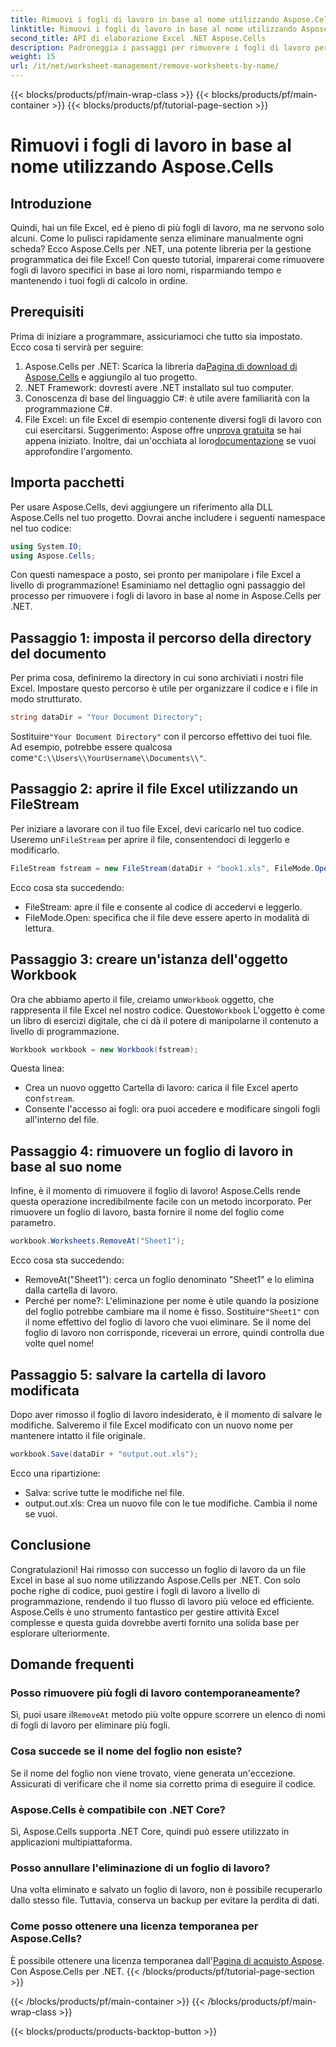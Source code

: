 ```yaml
---
title: Rimuovi i fogli di lavoro in base al nome utilizzando Aspose.Cells
linktitle: Rimuovi i fogli di lavoro in base al nome utilizzando Aspose.Cells
second_title: API di elaborazione Excel .NET Aspose.Cells
description: Padroneggia i passaggi per rimuovere i fogli di lavoro per nome in Excel usando Aspose.Cells per .NET. Segui questa guida dettagliata e adatta ai principianti per semplificare i tuoi compiti.
weight: 15
url: /it/net/worksheet-management/remove-worksheets-by-name/
---
```


{{< blocks/products/pf/main-wrap-class >}}
{{< blocks/products/pf/main-container >}}
{{< blocks/products/pf/tutorial-page-section >}}

# Rimuovi i fogli di lavoro in base al nome utilizzando Aspose.Cells

## Introduzione
Quindi, hai un file Excel, ed è pieno di più fogli di lavoro, ma ne servono solo alcuni. Come lo pulisci rapidamente senza eliminare manualmente ogni scheda? Ecco Aspose.Cells per .NET, una potente libreria per la gestione programmatica dei file Excel! Con questo tutorial, imparerai come rimuovere fogli di lavoro specifici in base ai loro nomi, risparmiando tempo e mantenendo i tuoi fogli di calcolo in ordine.
## Prerequisiti
Prima di iniziare a programmare, assicuriamoci che tutto sia impostato. Ecco cosa ti servirà per seguire:
1.  Aspose.Cells per .NET: Scarica la libreria da[Pagina di download di Aspose.Cells](https://releases.aspose.com/cells/net/) e aggiungilo al tuo progetto.
2. .NET Framework: dovresti avere .NET installato sul tuo computer.
3. Conoscenza di base del linguaggio C#: è utile avere familiarità con la programmazione C#.
4. File Excel: un file Excel di esempio contenente diversi fogli di lavoro con cui esercitarsi.
 Suggerimento: Aspose offre un[prova gratuita](https://releases.aspose.com/) se hai appena iniziato. Inoltre, dai un'occhiata al loro[documentazione](https://reference.aspose.com/cells/net/) se vuoi approfondire l'argomento.
## Importa pacchetti
Per usare Aspose.Cells, devi aggiungere un riferimento alla DLL Aspose.Cells nel tuo progetto. Dovrai anche includere i seguenti namespace nel tuo codice:
```csharp
using System.IO;
using Aspose.Cells;
```
Con questi namespace a posto, sei pronto per manipolare i file Excel a livello di programmazione!
Esaminiamo nel dettaglio ogni passaggio del processo per rimuovere i fogli di lavoro in base al nome in Aspose.Cells per .NET.
## Passaggio 1: imposta il percorso della directory del documento
Per prima cosa, definiremo la directory in cui sono archiviati i nostri file Excel. Impostare questo percorso è utile per organizzare il codice e i file in modo strutturato. 
```csharp
string dataDir = "Your Document Directory";
```
 Sostituire`"Your Document Directory"` con il percorso effettivo dei tuoi file. Ad esempio, potrebbe essere qualcosa come`"C:\\Users\\YourUsername\\Documents\\"`.
## Passaggio 2: aprire il file Excel utilizzando un FileStream
Per iniziare a lavorare con il tuo file Excel, devi caricarlo nel tuo codice. Useremo un`FileStream` per aprire il file, consentendoci di leggerlo e modificarlo.
```csharp
FileStream fstream = new FileStream(dataDir + "book1.xls", FileMode.Open);
```
Ecco cosa sta succedendo:
- FileStream: apre il file e consente al codice di accedervi e leggerlo.
- FileMode.Open: specifica che il file deve essere aperto in modalità di lettura.
## Passaggio 3: creare un'istanza dell'oggetto Workbook
 Ora che abbiamo aperto il file, creiamo un`Workbook` oggetto, che rappresenta il file Excel nel nostro codice. Questo`Workbook` L'oggetto è come un libro di esercizi digitale, che ci dà il potere di manipolarne il contenuto a livello di programmazione.
```csharp
Workbook workbook = new Workbook(fstream);
```
Questa linea:
-  Crea un nuovo oggetto Cartella di lavoro: carica il file Excel aperto con`fstream`.
- Consente l'accesso ai fogli: ora puoi accedere e modificare singoli fogli all'interno del file.
## Passaggio 4: rimuovere un foglio di lavoro in base al suo nome
Infine, è il momento di rimuovere il foglio di lavoro! Aspose.Cells rende questa operazione incredibilmente facile con un metodo incorporato. Per rimuovere un foglio di lavoro, basta fornire il nome del foglio come parametro.
```csharp
workbook.Worksheets.RemoveAt("Sheet1");
```
Ecco cosa sta succedendo:
- RemoveAt("Sheet1"): cerca un foglio denominato "Sheet1" e lo elimina dalla cartella di lavoro.
- Perché per nome?: L'eliminazione per nome è utile quando la posizione del foglio potrebbe cambiare ma il nome è fisso.
 Sostituire`"Sheet1"` con il nome effettivo del foglio di lavoro che vuoi eliminare. Se il nome del foglio di lavoro non corrisponde, riceverai un errore, quindi controlla due volte quel nome!
## Passaggio 5: salvare la cartella di lavoro modificata
Dopo aver rimosso il foglio di lavoro indesiderato, è il momento di salvare le modifiche. Salveremo il file Excel modificato con un nuovo nome per mantenere intatto il file originale.
```csharp
workbook.Save(dataDir + "output.out.xls");
```
Ecco una ripartizione:
- Salva: scrive tutte le modifiche nel file.
- output.out.xls: Crea un nuovo file con le tue modifiche. Cambia il nome se vuoi.
## Conclusione
Congratulazioni! Hai rimosso con successo un foglio di lavoro da un file Excel in base al suo nome utilizzando Aspose.Cells per .NET. Con solo poche righe di codice, puoi gestire i fogli di lavoro a livello di programmazione, rendendo il tuo flusso di lavoro più veloce ed efficiente. Aspose.Cells è uno strumento fantastico per gestire attività Excel complesse e questa guida dovrebbe averti fornito una solida base per esplorare ulteriormente.
## Domande frequenti
### Posso rimuovere più fogli di lavoro contemporaneamente?
 Sì, puoi usare il`RemoveAt` metodo più volte oppure scorrere un elenco di nomi di fogli di lavoro per eliminare più fogli.
### Cosa succede se il nome del foglio non esiste?
Se il nome del foglio non viene trovato, viene generata un'eccezione. Assicurati di verificare che il nome sia corretto prima di eseguire il codice.
### Aspose.Cells è compatibile con .NET Core?
Sì, Aspose.Cells supporta .NET Core, quindi può essere utilizzato in applicazioni multipiattaforma.
### Posso annullare l'eliminazione di un foglio di lavoro?
Una volta eliminato e salvato un foglio di lavoro, non è possibile recuperarlo dallo stesso file. Tuttavia, conserva un backup per evitare la perdita di dati.
### Come posso ottenere una licenza temporanea per Aspose.Cells?
 È possibile ottenere una licenza temporanea dall'[Pagina di acquisto Aspose](https://purchase.aspose.com/temporary-license/).
Con Aspose.Cells per .NET.
{{< /blocks/products/pf/tutorial-page-section >}}

{{< /blocks/products/pf/main-container >}}
{{< /blocks/products/pf/main-wrap-class >}}

{{< blocks/products/products-backtop-button >}}
